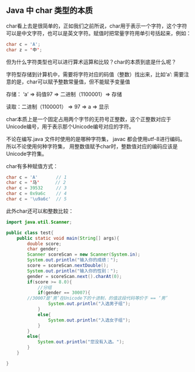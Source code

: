 ## Java 中 char 类型的本质
char看上去是很简单的，正如我们之前所说，char用于表示一个字符，这个字符可以是中文字符，也可以是英文字符。赋值时把常量字符用单引号括起来，例如：

```java
char c = 'A';
char z = '中';
```

但为什么字符类型也可以进行算术运算和比较？char的本质到底是什么呢？

字符型存储到计算机中，需要将字符对应的码值（整数）找出来，比如‘a’: 需要注意的是，char可以赋予整数常量值，但不能赋予变量值

存储： ‘a’ => 码值97 => 二进制（1100001）=> 存储

读取：二进制（1100001） => 97 => a => 显示

char本质上是一个固定占用两个字节的无符号正整数，这个正整数对应于Unicode编号，用于表示那个Unicode编号对应的字符。

不论在编写.java 文件时使用的是哪种字符集， javac 都会使用utf-8进行编码。 所以不论使用何种字符集，
用整数值赋予char时，整数值对应的编码应该是Unicode字符集。

char有多种赋值方式：
```java
char c = 'A'       // 1
char c = '马'      // 2
char c = 39532     // 3
char c = 0x9a6c    // 4
char c = '\u9a6c'  // 5
```
此外char还可以和整数比较：
```java
import java.util.Scanner;

public class test{
	public static void main(String[] args){
		double score;
		char gender;
		Scanner scoreScan = new Scanner(System.in);
		System.out.println("输入你的成绩：");
		score = scoreScan.nextDouble();
		System.out.println("输入你的性别：");
		gender = scoreScan.next().charAt(0);
		if(score >= 8.0){
			//分组
			if(gender == 30007){
        //30007是‘男’在Unicode下的十进制，的值这段代码等价于 == ‘男’
				System.out.println("入选男子组");
			}
			else{
				System.out.println("入选女子组");
			}
		}
		else{
			System.out.println("您没有入选。");
		}
	}

}
```

